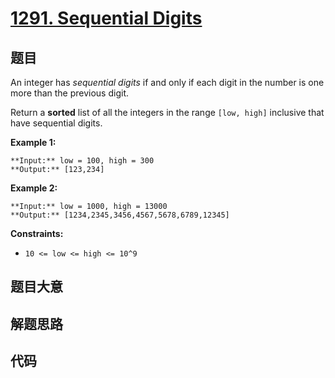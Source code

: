 # [1291. Sequential Digits](https://leetcode.com/problems/sequential-digits)

## 题目

An integer has _sequential digits_ if and only if each digit in the number is
one more than the previous digit.

Return a **sorted** list of all the integers in the range `[low, high]`
inclusive that have sequential digits.



**Example 1:**

    
    
    **Input:** low = 100, high = 300
    **Output:** [123,234]
    

**Example 2:**

    
    
    **Input:** low = 1000, high = 13000
    **Output:** [1234,2345,3456,4567,5678,6789,12345]
    



**Constraints:**

  * `10 <= low <= high <= 10^9`


## 题目大意

## 解题思路

## 代码

```javascript

```
